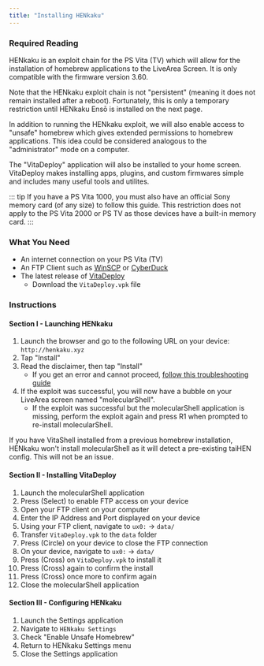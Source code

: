 ```yaml
---
title: "Installing HENkaku"
---
```


### Required Reading

HENkaku is an exploit chain for the PS Vita (TV) which will allow for the installation of homebrew applications to the LiveArea Screen. It is only compatible with the firmware version 3.60.

Note that the HENkaku exploit chain is not "persistent" (meaning it does not remain installed after a reboot). Fortunately, this is only a temporary restriction until HENkaku Ensō is installed on the next page.

In addition to running the HENkaku exploit, we will also enable access to "unsafe" homebrew which gives extended permissions to homebrew applications. This idea could be considered analogous to the "administrator" mode on a computer.

The "VitaDeploy" application will also be installed to your home screen. VitaDeploy makes installing apps, plugins, and custom firmwares simple and includes many useful tools and utilites.

::: tip
If you have a PS Vita 1000, you must also have an official Sony memory card (of any size) to follow this guide. This restriction does not apply to the PS Vita 2000 or PS TV as those devices have a built-in memory card.
:::

### What You Need

* An internet connection on your PS Vita (TV)
* An FTP Client such as [WinSCP](https://winscp.net/) or [CyberDuck](https://cyberduck.io/)
* The latest release of [VitaDeploy](https://github.com/SKGleba/VitaDeploy/releases/latest/)
  + Download the `VitaDeploy.vpk` file

### Instructions

#### Section I - Launching HENkaku

1. Launch the browser and go to the following URL on your device: `http://henkaku.xyz`
1. Tap "Install"
1. Read the disclaimer, then tap "Install"
    + If you get an error and cannot proceed, [follow this troubleshooting guide](troubleshooting#a-browser-based-exploit-is-not-working)
1. If the exploit was successful, you will now have a bubble on your LiveArea screen named "molecularShell".
    + If the exploit was successful but the molecularShell application is missing, perform the exploit again and press R1 when prompted to re-install molecularShell.

If you have VitaShell installed from a previous homebrew installation, HENkaku won't install molecularShell as it will detect a pre-existing taiHEN config. This will not be an issue.

#### Section II - Installing VitaDeploy

1. Launch the molecularShell application
1. Press (Select) to enable FTP access on your device
1. Open your FTP client on your computer
1. Enter the IP Address and Port displayed on your device
1. Using your FTP client, navigate to `ux0:` -> `data/`
1. Transfer `VitaDeploy.vpk` to the `data` folder
1. Press (Circle) on your device to close the FTP connection
1. On your device, navigate to `ux0:` -> `data/`
1. Press (Cross) on `VitaDeploy.vpk` to install it
1. Press (Cross) again to confirm the install
1. Press (Cross) once more to confirm again
1. Close the molecularShell application

#### Section III - Configuring HENkaku

1. Launch the Settings application
1. Navigate to `HENkaku Settings`
1. Check "Enable Unsafe Homebrew"
1. Return to HENkaku Settings menu
1. Close the Settings application
